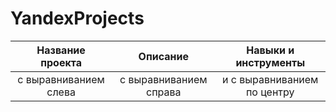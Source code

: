 # YandexProjects
| Название проекта | Описание | Навыки и инструменты |
| :--------------------: |:---------------------: |:---------------------------:|
| с выравниванием слева | с выравниванием справа | и с выравниванием по центру |
